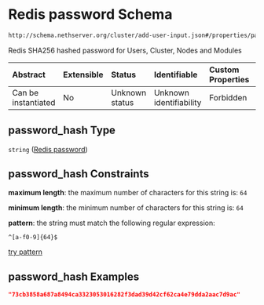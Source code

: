 # Redis password Schema

```txt
http://schema.nethserver.org/cluster/add-user-input.json#/properties/password_hash
```

Redis SHA256 hashed password for Users, Cluster, Nodes and Modules

| Abstract            | Extensible | Status         | Identifiable            | Custom Properties | Additional Properties | Access Restrictions | Defined In                                                                 |
| :------------------ | :--------- | :------------- | :---------------------- | :---------------- | :-------------------- | :------------------ | :------------------------------------------------------------------------- |
| Can be instantiated | No         | Unknown status | Unknown identifiability | Forbidden         | Allowed               | none                | [add-user-input.json*](cluster/add-user-input.json "open original schema") |

## password_hash Type

`string` ([Redis password](cluster-definitions-redis-password.md))

## password_hash Constraints

**maximum length**: the maximum number of characters for this string is: `64`

**minimum length**: the minimum number of characters for this string is: `64`

**pattern**: the string must match the following regular expression: 

```regexp
^[a-f0-9]{64}$
```

[try pattern](https://regexr.com/?expression=%5E%5Ba-f0-9%5D%7B64%7D%24 "try regular expression with regexr.com")

## password_hash Examples

```json
"73cb3858a687a8494ca3323053016282f3dad39d42cf62ca4e79dda2aac7d9ac"
```
